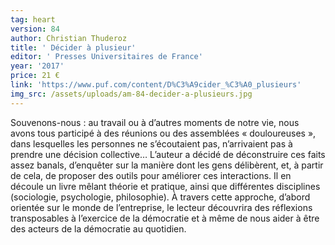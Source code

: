 ```yaml
---
tag: heart
version: 84
author: Christian Thuderoz
title: ' Décider à plusieur'
editor: ' Presses Universitaires de France'
year: '2017'
price: 21 €
link: 'https://www.puf.com/content/D%C3%A9cider_%C3%A0_plusieurs'
img_src: /assets/uploads/am-84-decider-a-plusieurs.jpg
---
```

Souvenons-nous : au travail ou à d’autres moments de notre vie, nous avons tous participé à des réunions ou des assemblées « douloureuses », dans lesquelles les personnes ne s’écoutaient pas, n’arrivaient pas à prendre une décision collective… L’auteur a décidé de déconstruire ces faits assez banals, d’enquêter sur la manière dont les gens délibèrent, et, à partir de cela, de proposer des outils pour améliorer ces interactions. Il en découle un livre mêlant théorie et pratique, ainsi que différentes disciplines (sociologie, psychologie, philosophie). À travers cette approche, d’abord orientée sur le monde de l’entreprise, le lecteur découvrira des réflexions transposables à l’exercice de la démocratie et à même de nous aider à être des acteurs de la démocratie au quotidien.
